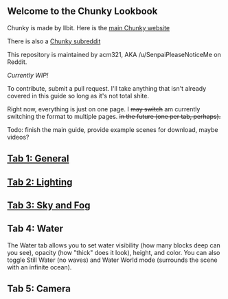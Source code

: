 ## Welcome to the Chunky Lookbook

Chunky is made by llbit. Here is the [main Chunky website](http://chunky.llbit.se/)

There is also a [Chunky subreddit](https://www.reddit.com/r/chunky)

This repository is maintained by acm321, AKA /u/SenpaiPleaseNoticeMe on Reddit.

*Currently WIP!*

To contribute, submit a pull request. I'll take anything that isn't already covered in this guide so long as it's not total shite.

Right now, everything is just on one page. I ~~may switch~~ am currently switching the format to multiple pages. ~~in the future (one per tab, perhaps).~~

Todo: finish the main guide, provide example scenes for download, maybe videos?

## [Tab 1: General](General.md)

## [Tab 2: Lighting](Lighting.md)
  
## [Tab 3: Sky and Fog](Sky-fog.md)  

  
## Tab 4: Water

  The Water tab allows you to set water visibility (how many blocks deep can you see), opacity (how "thick" does it look), height, and color. You can also toggle Still Water (no waves) and Water World mode (surrounds the scene with an infinite ocean).
  
## Tab 5: Camera
